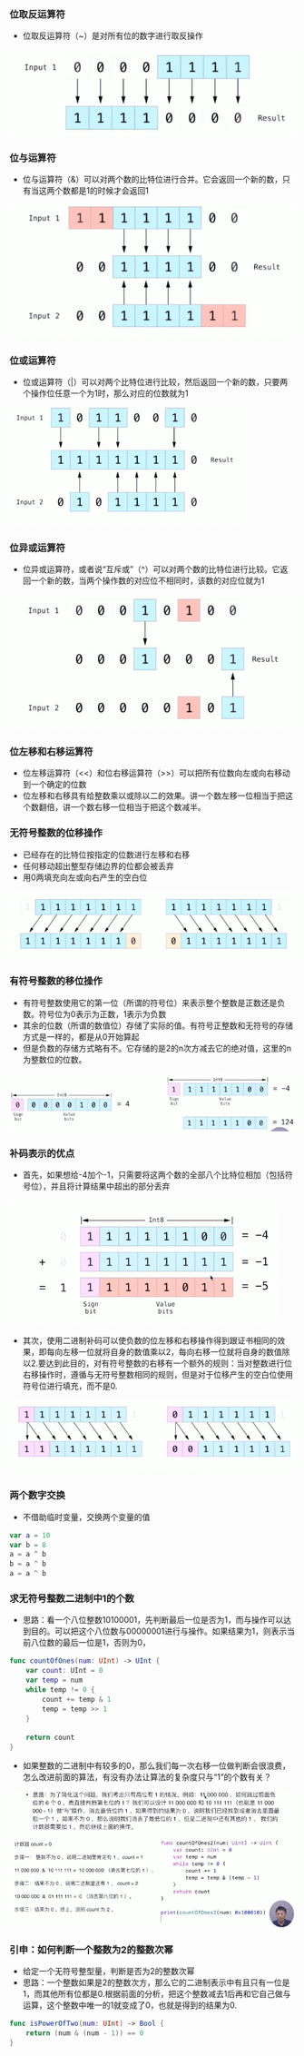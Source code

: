 ### 位取反运算符

- 位取反运算符（~）是对所有位的数字进行取反操作

![image-20201215164917031](image/image-20201215164917031.png)

### 位与运算符

- 位与运算符（&）可以对两个数的比特位进行合并。它会返回一个新的数，只有当这两个数都是1的时候才会返回1

![image-20201215165118080](image/image-20201215165118080.png)

### 位或运算符

- 位或运算符（|）可以对两个比特位进行比较，然后返回一个新的数，只要两个操作位任意一个为1时，那么对应的位数就为1

![image-20201215165351285](image/image-20201215165351285.png)

### 位异或运算符

- 位异或运算符，或者说“互斥或”（^）可以对两个数的比特位进行比较。它返回一个新的数，当两个操作数的对应位不相同时，该数的对应位就为1

![image-20201215165716498](image/image-20201215165716498.png)

### 位左移和右移运算符

- 位左移运算符（<<）和位右移运算符（>>）可以把所有位数向左或向右移动到一个确定的位数
- 位左移和右移具有给整数乘以或除以二的效果。讲一个数左移一位相当于把这个数翻倍，讲一个数右移一位相当于把这个数减半。

### 无符号整数的位移操作

- 已经存在的比特位按指定的位数进行左移和右移
- 任何移动超出整型存储边界的位都会被丢弃
- 用0两填充向左或向右产生的空白位

![image-20201215170529663](image/image-20201215170529663.png)

### 有符号整数的移位操作

- 有符号整数使用它的第一位（所谓的符号位）来表示整个整数是正数还是负数。符号位为0表示为正数，1表示为负数
- 其余的位数（所谓的数值位）存储了实际的值。有符号正整数和无符号的存储方式是一样的，都是从0开始算起
- 但是负数的存储方式略有不。它存储的是2的n次方减去它的绝对值，这里的n为整数位的位数。

![image-20201215171116869](image/image-20201215171116869.png)

### 补码表示的优点

- 首先，如果想给-4加个-1，只需要将这两个数的全部八个比特位相加（包括符号位），并且将计算结果中超出的部分丢弃

![image-20201215171523386](image/image-20201215171523386.png)

- 其次，使用二进制补码可以使负数的位左移和右移操作得到跟证书相同的效果，即每向左移一位就将自身的数值乘以2，每向右移一位就将自身的数值除以2.要达到此目的，对有符号整数的右移有一个额外的规则：当对整数进行位右移操作时，遵循与无符号整数相同的规则，但是对于位移产生的空白位使用符号位进行填充，而不是0.

![image-20201215172543312](image/image-20201215172543312.png)

### 两个数字交换

- 不借助临时变量，交换两个变量的值

```swift
var a = 10
var b = 8
a = a ^ b
b = a ^ b
a = a ^ b
```

### 求无符号整数二进制中1的个数

- 思路：看一个八位整数10100001，先判断最后一位是否为1，而与操作可以达到目的。可以把这个八位数与00000001进行与操作。如果结果为1，则表示当前八位数的最后一位是1，否则为0，

```swift
func countOfOnes(num: UInt) -> UInt {
  	var count: UInt = 0
  	var temp = num
  	while temp != 0 {
      	count += temp & 1
      	temp = temp >> 1
    }
  
  	return count
}
```

- 如果整数的二进制中有较多的0，那么我们每一次右移一位做判断会很浪费，怎么改进前面的算法，有没有办法让算法的复杂度只与“1”的个数有关？

![image-20201215182116430](image/image-20201215182116430.png)

### 引申：如何判断一个整数为2的整数次幂

- 给定一个无符号整型量，判断是否为2的整数次幂
- 思路：一个整数如果是2的整数次方，那么它的二进制表示中有且只有一位是 1，而其他所有位都是0.根据前面的分析，把这个整数减去1后再和它自己做与运算，这个整数中唯一的1就变成了0，也就是得到的结果为0.

```swift
func isPowerOfTwo(num: UInt) -> Bool {
    return (num & (num - 1)) == 0
}
```





